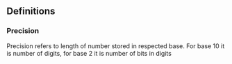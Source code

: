 ## Definitions
### Precision
Precision refers to length of number stored in respected base. For base 10 it is number of digits, for base 2 it is number of bits in digits